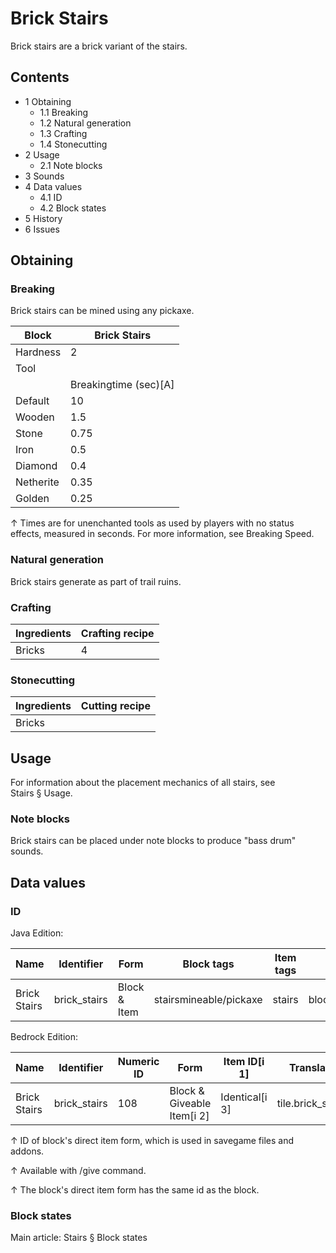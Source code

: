 # Brick Stairs
Brick stairs are a brick variant of the stairs.

## Contents
- 1 Obtaining
	- 1.1 Breaking
	- 1.2 Natural generation
	- 1.3 Crafting
	- 1.4 Stonecutting
- 2 Usage
	- 2.1 Note blocks
- 3 Sounds
- 4 Data values
	- 4.1 ID
	- 4.2 Block states
- 5 History
- 6 Issues

## Obtaining
### Breaking
Brick stairs can be mined using any pickaxe.

| Block     | Brick Stairs          |
|-----------|-----------------------|
| Hardness  | 2                     |
| Tool      |                       |
|           | Breakingtime (sec)[A] |
| Default   | 10                    |
| Wooden    | 1.5                   |
| Stone     | 0.75                  |
| Iron      | 0.5                   |
| Diamond   | 0.4                   |
| Netherite | 0.35                  |
| Golden    | 0.25                  |


↑ Times are for unenchanted tools as used by players with no status effects, measured in seconds. For more information, see Breaking Speed.


### Natural generation
Brick stairs generate as part of trail ruins.

### Crafting
| Ingredients | Crafting recipe |
|-------------|-----------------|
| Bricks      | 4               |

### Stonecutting
| Ingredients | Cutting recipe |
|-------------|----------------|
| Bricks      |                |

## Usage
For information about the placement mechanics of all stairs, see Stairs § Usage.

### Note blocks
Brick stairs can be placed under note blocks to produce "bass drum" sounds.

## Data values
### ID
Java Edition:

| Name         | Identifier   | Form         | Block tags             | Item tags | Translation key              |
|--------------|--------------|--------------|------------------------|-----------|------------------------------|
| Brick Stairs | brick_stairs | Block & Item | stairsmineable/pickaxe | stairs    | block.minecraft.brick_stairs |

Bedrock Edition:

| Name         | Identifier   | Numeric ID | Form                       | Item ID[i 1]   | Translation key        |
|--------------|--------------|------------|----------------------------|----------------|------------------------|
| Brick Stairs | brick_stairs | 108        | Block & Giveable Item[i 2] | Identical[i 3] | tile.brick_stairs.name |


↑ ID of block's direct item form, which is used in savegame files and addons.

↑ Available with /give command.

↑ The block's direct item form has the same id as the block.


### Block states
Main article: Stairs § Block states
